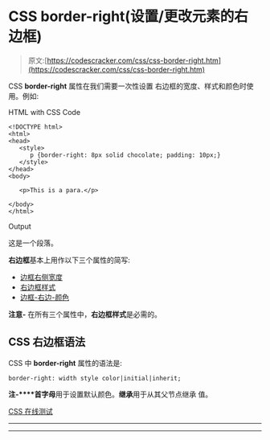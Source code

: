 # CSS border-right(设置/更改元素的右边框)

> 原文:[https://codescracker.com/css/css-border-right.htm](https://codescracker.com/css/css-border-right.htm)

CSS **border-right** 属性在我们需要一次性设置 右边框的宽度、样式和颜色时使用。例如:

HTML with CSS Code

```
<!DOCTYPE html>
<html>
<head>
   <style>
      p {border-right: 8px solid chocolate; padding: 10px;}
   </style>
</head>
<body>

   <p>This is a para.</p>

</body>
</html>
```

Output

这是一个段落。

**右边框**基本上用作以下三个属性的简写:

*   [边框右侧宽度](/css/css-border-right-width.htm)
*   [右边框样式](/css/css-border-right-style.htm)
*   [边框-右边-颜色](/css/css-border-right-color.htm)

**注意-** 在所有三个属性中，**右边框样式**是必需的。

## CSS 右边框语法

CSS 中 **border-right** 属性的语法是:

```
border-right: width style color|initial|inherit;
```

**注-****首字母**用于设置默认颜色。**继承**用于从其父节点继承 值。

[CSS 在线测试](/exam/showtest.php?subid=5)

* * *

* * *